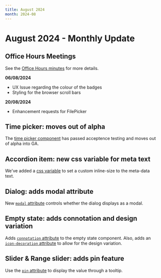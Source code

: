 ```yaml
---
title: August 2024
month: 2024-08
---
```


# August 2024 - Monthly Update

## Office Hours Meetings

See the [Office Hours minutes](https://docs.google.com/document/d/1E0yvyGUzBoQFH5l_W6ElBoZaxqZ3HWmDLDqOl0lc8a0/edit#heading=h.6an7tptc81o2) for more details.

**06/08/2024**

- UX Issue regarding the colour of the badges
- Styling for the browser scroll bars

**20/08/2024**

- Enhancement requests for FilePicker

## Time picker: moves out of alpha

The [time picker component](/components/time-picker/) has passed acceptence testing and moves out of alpha into GA.

## Accordion item: new css variable for meta text

We've added a [css variable](/components/accordion-item/#meta-data-max-inline-size) to set a custom inline-size to the meta-data text.

## Dialog: adds modal attribute

New [`modal` attribute](/components/dialog/#modal) controls whether the dialog displays as a modal.

## Empty state: adds connotation and design variation

Adds [`connotation` attribute](/components/empty-state/#connotation) to the empty state component. Also, adds an [`icon-decoration` attribute](/components/empty-state/#icon-decoration) to allow for the design variation.

## Slider & Range slider: adds pin feature

Use the [`pin` attribute](/components/slider/#pin) to display the value through a tooltip.
